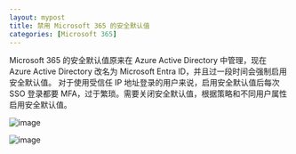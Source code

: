 ```yaml
---
layout: mypost
title: 禁用 Microsoft 365 的安全默认值
categories: [Microsoft 365]
---
```


Microsoft 365 的安全默认值原来在 Azure Active Directory 中管理，现在 Azure Active Directory 改名为 Microsoft Entra ID，并且过一段时间会强制启用安全默认值。
对于使用受信任 IP 地址登录的用户来说，启用安全默认值后每次 SSO 登录都要 MFA，过于繁琐。需要关闭安全默认值，根据策略和不同用户属性启用安全默认值。

![image](MFA_disable.png)

![image](SecurityDefault_disable.png)
